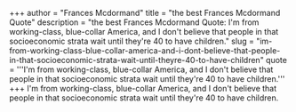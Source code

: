 +++
author = "Frances Mcdormand"
title = "the best Frances Mcdormand Quote"
description = "the best Frances Mcdormand Quote: I'm from working-class, blue-collar America, and I don't believe that people in that socioeconomic strata wait until they're 40 to have children."
slug = "im-from-working-class-blue-collar-america-and-i-dont-believe-that-people-in-that-socioeconomic-strata-wait-until-theyre-40-to-have-children"
quote = '''I'm from working-class, blue-collar America, and I don't believe that people in that socioeconomic strata wait until they're 40 to have children.'''
+++
I'm from working-class, blue-collar America, and I don't believe that people in that socioeconomic strata wait until they're 40 to have children.
